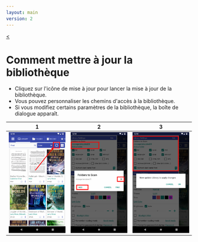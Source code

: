 ```yaml
---
layout: main
version: 2
---
```

[<](/wiki/faq)

# Comment mettre à jour la bibliothèque


* Cliquez sur l'icône de mise à jour pour lancer la mise à jour de la bibliothèque.
* Vous pouvez personnaliser les chemins d'accès à la bibliothèque.
* Si vous modifiez certains paramètres de la bibliothèque, la boîte de dialogue apparaît.


|1|2|3|
|-|-|-|
|![](1.png)|![](2.png)|![](3.png)|
